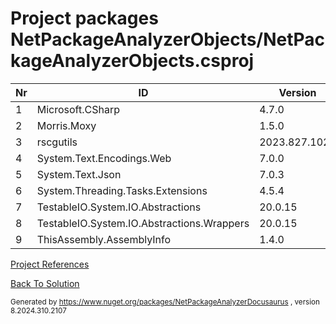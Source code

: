 
# Project packages NetPackageAnalyzerObjects/NetPackageAnalyzerObjects.csproj

|Nr|ID|Version|
| ----------- | ----------- | ----------- |
| 1 | Microsoft.CSharp | 4.7.0 |
| 2 | Morris.Moxy | 1.5.0 |
| 3 | rscgutils | 2023.827.1021 |
| 4 | System.Text.Encodings.Web | 7.0.0 |
| 5 | System.Text.Json | 7.0.3 |
| 6 | System.Threading.Tasks.Extensions | 4.5.4 |
| 7 | TestableIO.System.IO.Abstractions | 20.0.15 |
| 8 | TestableIO.System.IO.Abstractions.Wrappers | 20.0.15 |
| 9 | ThisAssembly.AssemblyInfo | 1.4.0 |



[Project References](ProjectReferences)


[Back To Solution](pathname:///docs/Analysis/NetPackageAnalyzer/ProjectRelation)

<small>Generated  by https://www.nuget.org/packages/NetPackageAnalyzerDocusaurus , version 8.2024.310.2107</small>

